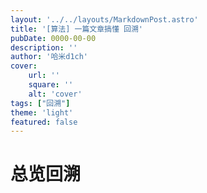 ```yaml
---
layout: '../../layouts/MarkdownPost.astro'
title: '[算法] 一篇文章搞懂 回溯'
pubDate: 0000-00-00
description: ''
author: '哈米d1ch'
cover:
    url: ''
    square: ''
    alt: 'cover'
tags: ["回溯"]
theme: 'light'
featured: false
---
```


# 总览回溯
